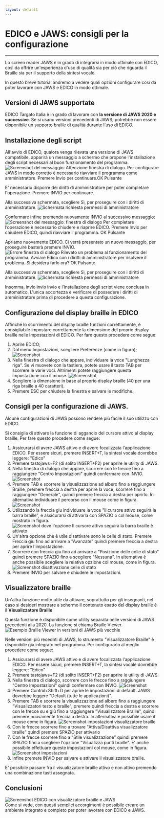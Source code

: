 ```yaml
---
layout: default
---
```


# EDICO e JAWS: consigli per la configurazione
----

Lo screen reader JAWS è in grado di integrarsi in modo ottimale con EDICO, così da offrire un'esperienza d'uso di qualità sia per ciò che riguarda il Braille sia per il supporto della sintesi vocale.

In questo breve tutorial andremo a vedere quali opzioni configurare così da poter lavorare con JAWS e EDICO in modo ottimale.

## Versioni di JAWS supportate
EDICO Targato Italia è in grado di lavorare con **la versione di JAWS 2020 e successive**. Se si usano versioni precedenti di JAWS, potrebbe non essere disponibile un supporto braille di qualità durante l'uso di EDICO.

## Installazione degli script
All'avvio di EDICO, qualora venga rilevata una versione di JAWS compatibile, apparirà un messaggio a schermo che propone l'installazione degli script necessari al buon funzionamento del programma.
![Screenshot del messaggio: Attenzione finestra di dialogo. Per configurare JAWS in modo corretto è necessario riavviare il programma come amministratore. Premere Invio per continuare.OK Pulsante](imgs/20221005024558.png)  

E' necessario disporre dei diritti di amministratore per poter completare l'operazione. Premere INVIO per continuare.

Alla successiva schermata, scegliere Sì, per proseguire con i diritti di amministratore.
![Schermata richiesta permessi di amministratore](imgs/20221005024835.png)  

Confermare infine premendo nuovamente INVIO al successivo messaggio:
![Screenshot del messaggio: finestra di dialogo Per completare l’operazione è necessario chiudere e riaprire EDICO. Premere Invio per chiudere EDICO, quindi riavviare il programma. OK Pulsante](imgs/20221005024930.png)  

Apriamo nuovamente EDICO. Ci verrà presentato un nuovo messaggio, per proseguire basterà premere INVIO.
![Errore finestra di dialogo Rilevato un problema al funzionamento del programma. Avviare Edico con i diritti di amministratore per risolvere il problema. Si desidera farlo ora? OK Pulsante](imgs/20221005025242.png)  

Alla successiva schermata, scegliere Sì, per proseguire con i diritti di amministratore.
![Schermata richiesta permessi di amministratore](imgs/20221005024835.png)  

Insomma, invio invio invio e l'installazione degli script viene conclusa in automatico. L'unica accortezza è verificare di possedere i diritti di amministratore prima di procedere a questa configurazione.

## Configurazione del display braille in EDICO
Affinché lo scorrimento del display braille funzioni correttamente, è consigliabile impostare correttamente la dimensione del proprio display braille nelle impostazioni di EDICO.
Per fare questo procedere come segue:

1. Aprire EDICO;
2. Dal menu Impostazioni, scegliere Preferenze (come in figura); ![Screenshot](imgs/20221005025651.png)  
3. Nella finestra di dialogo che appare, individuare la voce "Lunghezza riga". Se vi muovete con la tastiera, potete usare il tasto TAB per scorrere le varie voci. Altrimenti potete raggiungere questa impostazione con il mouse. ![Screenshot](imgs/20221005030005.png)
4. Scegliere la dimensione in base al proprio display braille (40 per una riga braille a 40 caratteri).
5. Premere ESC per chiudere la finestra e salvare le modifiche.

## Consigli per la configurazione di JAWS.
Alcune configurazioni di JAWS possono rendere più facile il suo utilizzo con EDICO.

Si consiglia di attivare la funzione di aggancio del cursore attivo al display braille. Per fare questo procedere come segue:

1. Assicurarsi di avere JAWS attivo e di avere focalizzata l'applicazione EDICO. Per essere sicuri, premere INSERT+T, la sintesi vocale dovrebbe leggere: "Edico"
2. Premere tastojaws+F2 (di solito INSERT+F2) per aprire le utility di JAWS.
3. Nella finestra di dialogo che appare, scorrere con le frecce fino a raggiungere "Centro Impostazioni" quindi confermare con INVIO. ![Screenshot](imgs/20221005030819.png)
4. Premere TAB e scorrere la visualizzazione ad albero fino a raggiungere Braille, premere freccia a destra per aprire la voce, scorrere fino a raggiungere "Generale", quindi premere freccia a destra per aprirlo. In alternativa individuare il percorso con il mouse come in figura. ![Screenshot](imgs/20221005031131.png)
5. Utilizzando la freccia giu individuare la voce "Il cursore attivo seguirà la barra braille", e assicurarsi di attivarla con SPAZIO o col mouse, come mostrato in figura. ![Screenshot dove l'opzione Il cursore attivo seguirà la barra braille è attivato](imgs/20221005031313.png)
6. Un'altra opzione che è utile disattivare sono le celle di stato. Premere Freccia giu fino ad arrivare a "Avanzate" quindi premere freccia a destra per aprire l'impostazione.
7. Scorrere con freccia giu fino ad arrivare a "Posizione delle celle di stato" quindi premere SPAZIO fino a scegliere "Nessuna". In alternativa è anche possibile scegliere la relativa opzione col mouse, come in figura. ![Screenshot disattivazione celle di stato](imgs/20221005033232.png)  
6. Premere INVIO per salvare e chiudere le impostazioni.

## Visualizzatore braille
Un'altra funzione molto utile da attivare, soprattutto per gli insegnanti, nel caso si desideri mostrare a schermo il contenuto esatto del display braille è il **Visualizzatore Braille**.

Questa funzione è disponibile come utility separata nelle versioni di JAWS precedenti alla 2020.
La funzione si chiama Braille Viewer.
![Esempio Braille Viewer in versioni di JAWS più vecchie](imgs/20221005031852.png)  

Nelle versioni più recednti di JAWS, lo strumento "Visualizzatore Braille" è disponibile già integrato nel programma.
Per configurarlo al meglio procedere come segue:

1. Assicurarsi di avere JAWS attivo e di avere focalizzata l'applicazione EDICO. Per essere sicuri, premere INSERT+T, la sintesi vocale dovrebbe leggere: "Edico"
2. Premere tastojaws+F2 (di solito INSERT+F2) per aprire le utility di JAWS.
3. Nella finestra di dialogo, scorrere con le frecce fino a raggiungere "Centro Impostazioni" quindi confermare con INVIO. ![Screenshot](imgs/20221005030819.png)
4. Premere Control+Shift+D per aprire le impostazioni di default. JAWS dovrebbe leggere "Default (tutte le applicazioni)".
4. Premere TAB e scorrere la visualizzazione ad albero fino a raggiungere "Visualizzatori testo e braille", premere quindi freccia a destra e scorrere con le frecce su e giù fino a raggiungere "Visualizzatore Braille", quindi premere nuovamente freccia a destra. In alternativa è possibile usare il mouse come in figura. ![Screenshot impostazioni visualizzatore braille](imgs/20221005032351.png)  
5. Con le frecce scorrere fino a trovare "Attiva/Disattiva visualizzatore braille" quindi premere SPAZIO per attivarlo
6. Con le frecce scorrere fino a "Stile visualizzazione" quindi premere SPAZIO fino a scegliere l'opzione "Visualizza punti braille". E' anche possibile effettuare queste impostazioni col mouse, come in figura. ![Screenshot impostazioni](imgs/20221005032803.png)
7. Infine premere INVIO per salvare e attivare il visualizzatore braille. 

E' possibile passare fra il visualizzatore braille attivo e non attivo premendo una combinazione tasti assegnata.

## Conclusioni
![Screenshot EDICO con visualizzatore braille e JAWS](imgs/20221005033856.png)  
Come si vede, con questi semplici accorgimenti è possibile creare un ambiente integrato e completo per poter lavorare con EDICO e JAWS.